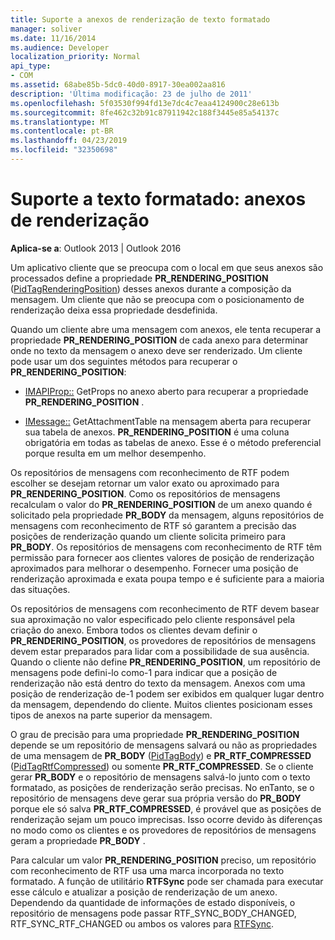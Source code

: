 ```yaml
---
title: Suporte a anexos de renderização de texto formatado
manager: soliver
ms.date: 11/16/2014
ms.audience: Developer
localization_priority: Normal
api_type:
- COM
ms.assetid: 68abe85b-5dc0-40d0-8917-30ea002aa816
description: 'Última modificação: 23 de julho de 2011'
ms.openlocfilehash: 5f03530f994fd13e7dc4c7eaa4124900c28e613b
ms.sourcegitcommit: 8fe462c32b91c87911942c188f3445e85a54137c
ms.translationtype: MT
ms.contentlocale: pt-BR
ms.lasthandoff: 04/23/2019
ms.locfileid: "32350698"
---
```

# <a name="supporting-formatted-text-rendering-attachments"></a>Suporte a texto formatado: anexos de renderização

  
  
**Aplica-se a**: Outlook 2013 | Outlook 2016 
  
Um aplicativo cliente que se preocupa com o local em que seus anexos são processados define a propriedade **PR_RENDERING_POSITION** ([PidTagRenderingPosition](pidtagrenderingposition-canonical-property.md)) desses anexos durante a composição da mensagem. Um cliente que não se preocupa com o posicionamento de renderização deixa essa propriedade desdefinida.
  
Quando um cliente abre uma mensagem com anexos, ele tenta recuperar a propriedade **PR_RENDERING_POSITION** de cada anexo para determinar onde no texto da mensagem o anexo deve ser renderizado. Um cliente pode usar um dos seguintes métodos para recuperar o **PR_RENDERING_POSITION**:
  
- [IMAPIProp::](imapiprop-getprops.md) GetProps no anexo aberto para recuperar a propriedade **PR_RENDERING_POSITION** . 
    
- [IMessage::](imessage-getattachmenttable.md) GetAttachmentTable na mensagem aberta para recuperar sua tabela de anexos. **PR_RENDERING_POSITION** é uma coluna obrigatória em todas as tabelas de anexo. Esse é o método preferencial porque resulta em um melhor desempenho. 
    
Os repositórios de mensagens com reconhecimento de RTF podem escolher se desejam retornar um valor exato ou aproximado para **PR_RENDERING_POSITION**. Como os repositórios de mensagens recalculam o valor do **PR_RENDERING_POSITION** de um anexo quando é solicitado pela propriedade **PR_BODY** da mensagem, alguns repositórios de mensagens com reconhecimento de RTF só garantem a precisão das posições de renderização quando um cliente solicita primeiro para **PR_BODY**. Os repositórios de mensagens com reconhecimento de RTF têm permissão para fornecer aos clientes valores de posição de renderização aproximados para melhorar o desempenho. Fornecer uma posição de renderização aproximada e exata poupa tempo e é suficiente para a maioria das situações. 
  
Os repositórios de mensagens com reconhecimento de RTF devem basear sua aproximação no valor especificado pelo cliente responsável pela criação do anexo. Embora todos os clientes devam definir o **PR_RENDERING_POSITION**, os provedores de repositórios de mensagens devem estar preparados para lidar com a possibilidade de sua ausência. Quando o cliente não define **PR_RENDERING_POSITION**, um repositório de mensagens pode defini-lo como-1 para indicar que a posição de renderização não está dentro do texto da mensagem. Anexos com uma posição de renderização de-1 podem ser exibidos em qualquer lugar dentro da mensagem, dependendo do cliente. Muitos clientes posicionam esses tipos de anexos na parte superior da mensagem.
  
O grau de precisão para uma propriedade **PR_RENDERING_POSITION** depende se um repositório de mensagens salvará ou não as propriedades de uma mensagem de **PR_BODY** ([PidTagBody](pidtagbody-canonical-property.md)) e **PR_RTF_COMPRESSED** ([PidTagRtfCompressed](pidtagrtfcompressed-canonical-property.md)) ou somente **PR_RTF_COMPRESSED**. Se o cliente gerar **PR_BODY** e o repositório de mensagens salvá-lo junto com o texto formatado, as posições de renderização serão precisas. No enTanto, se o repositório de mensagens deve gerar sua própria versão do **PR_BODY** porque ele só salva **PR_RTF_COMPRESSED**, é provável que as posições de renderização sejam um pouco imprecisas. Isso ocorre devido às diferenças no modo como os clientes e os provedores de repositórios de mensagens geram a propriedade **PR_BODY** . 
  
Para calcular um valor **PR_RENDERING_POSITION** preciso, um repositório com reconhecimento de RTF usa uma marca incorporada no texto formatado. A função de utilitário **RTFSync** pode ser chamada para executar esse cálculo e atualizar a posição de renderização de um anexo. Dependendo da quantidade de informações de estado disponíveis, o repositório de mensagens pode passar RTF_SYNC_BODY_CHANGED, RTF_SYNC_RTF_CHANGED ou ambos os valores para [RTFSync](rtfsync.md).
  

